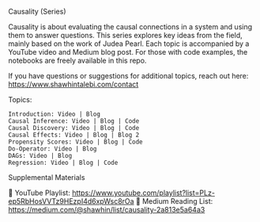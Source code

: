 Causality (Series)

Causality is about evaluating the causal connections in a system and using them to answer questions. This series explores key ideas from the field, mainly based on the work of Judea Pearl. Each topic is accompanied by a YouTube video and Medium blog post. For those with code examples, the notebooks are freely available in this repo.

If you have questions or suggestions for additional topics, reach out here: https://www.shawhintalebi.com/contact

Topics:

    Introduction: Video | Blog
    Causal Inference: Video | Blog | Code
    Causal Discovery: Video | Blog | Code
    Causal Effects: Video | Blog | Blog 2
    Propensity Scores: Video | Blog | Code
    Do-Operator: Video | Blog
    DAGs: Video | Blog
    Regression: Video | Blog | Code

Supplemental Materials

🎥 YouTube Playlist: https://www.youtube.com/playlist?list=PLz-ep5RbHosVVTz9HEzpI4d6xpWsc8rOa
📰 Medium Reading List: https://medium.com/@shawhin/list/causality-2a813e5a64a3
